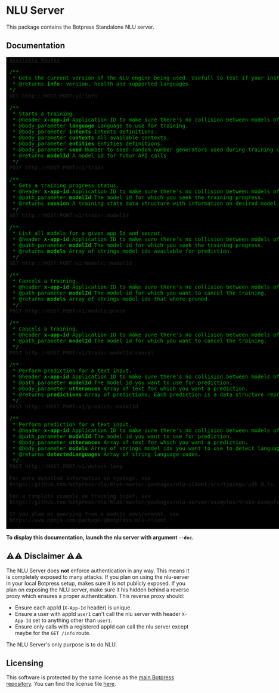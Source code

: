 # NLU Server

This package contains the Botpress Standalone NLU server.

## Documentation

<pre style="background:black; width: fit-content;">
<span style="font-weight:normal;text-decoration:none;font-style:normal"> <b><u>Available Routes</u><span style="font-weight:normal;text-decoration:none;font-style:normal"></span></b></span>
<span style="font-weight:normal;text-decoration:none;font-style:normal"> </span>
<span style="font-weight:normal;text-decoration:none;font-style:normal"> <span style="color:#0A0">/**<span style="color:#FFF"></span></span></span>
<span style="font-weight:normal;text-decoration:none;font-style:normal"> <span style="color:#0A0"> * Gets the current version of the NLU engine being used. Usefull to test if your installation is working.<span style="color:#FFF"></span></span></span>
<span style="font-weight:normal;text-decoration:none;font-style:normal"> <span style="color:#0A0"> * @returns <span style="color:#FFF"><span style="color:#0A0"><b>info<span style="font-weight:normal;text-decoration:none;font-style:normal"><span style="color:#FFF"><span style="color:#0A0">: version, health and supported languages.<span style="color:#FFF"></span></span></span></span></b></span></span></span></span>
<span style="font-weight:normal;text-decoration:none;font-style:normal"> <span style="color:#0A0">*/<span style="color:#FFF"></span></span></span>
<span style="font-weight:normal;text-decoration:none;font-style:normal"> <b>GET http://HOST:PORT/v1/info<span style="font-weight:normal;text-decoration:none;font-style:normal"></span></b></span>
<span style="font-weight:normal;text-decoration:none;font-style:normal"> </span>
<span style="font-weight:normal;text-decoration:none;font-style:normal"> <span style="color:#0A0">/**<span style="color:#FFF"></span></span></span>
<span style="font-weight:normal;text-decoration:none;font-style:normal"> <span style="color:#0A0"> * Starts a training.<span style="color:#FFF"></span></span></span>
<span style="font-weight:normal;text-decoration:none;font-style:normal"> <span style="color:#0A0"> * @header <span style="color:#FFF"><span style="color:#0A0"><b>x-app-id<span style="font-weight:normal;text-decoration:none;font-style:normal"><span style="color:#FFF"><span style="color:#0A0"> Application ID to make sure there&apos;s no collision between models of different applications.<span style="color:#FFF"></span></span></span></span></b></span></span></span></span>
<span style="font-weight:normal;text-decoration:none;font-style:normal"> <span style="color:#0A0"> * @body_parameter <span style="color:#FFF"><span style="color:#0A0"><b>language<span style="font-weight:normal;text-decoration:none;font-style:normal"><span style="color:#FFF"><span style="color:#0A0"> Language to use for training.<span style="color:#FFF"></span></span></span></span></b></span></span></span></span>
<span style="font-weight:normal;text-decoration:none;font-style:normal"> <span style="color:#0A0"> * @body_parameter <span style="color:#FFF"><span style="color:#0A0"><b>intents<span style="font-weight:normal;text-decoration:none;font-style:normal"><span style="color:#FFF"><span style="color:#0A0"> Intents definitions.<span style="color:#FFF"></span></span></span></span></b></span></span></span></span>
<span style="font-weight:normal;text-decoration:none;font-style:normal"> <span style="color:#0A0"> * @body_parameter <span style="color:#FFF"><span style="color:#0A0"><b>contexts<span style="font-weight:normal;text-decoration:none;font-style:normal"><span style="color:#FFF"><span style="color:#0A0"> All available contexts.<span style="color:#FFF"></span></span></span></span></b></span></span></span></span>
<span style="font-weight:normal;text-decoration:none;font-style:normal"> <span style="color:#0A0"> * @body_parameter <span style="color:#FFF"><span style="color:#0A0"><b>entities<span style="font-weight:normal;text-decoration:none;font-style:normal"><span style="color:#FFF"><span style="color:#0A0"> Entities definitions.<span style="color:#FFF"></span></span></span></span></b></span></span></span></span>
<span style="font-weight:normal;text-decoration:none;font-style:normal"> <span style="color:#0A0"> * @body_parameter <span style="color:#FFF"><span style="color:#0A0"><b>seed<span style="font-weight:normal;text-decoration:none;font-style:normal"><span style="color:#FFF"><span style="color:#0A0"> Number to seed random number generators used during training (beta feature). <span style="color:#FFF"><span style="color:#0A0"><span style="color:#A50">** Optionnal **<span style="color:#0A0"><span style="color:#FFF"><span style="color:#0A0"><span style="color:#FFF"></span></span></span></span></span></span></span></span></span></span></b></span></span></span></span>
<span style="font-weight:normal;text-decoration:none;font-style:normal"> <span style="color:#0A0"> * @returns <span style="color:#FFF"><span style="color:#0A0"><b>modelId<span style="font-weight:normal;text-decoration:none;font-style:normal"><span style="color:#FFF"><span style="color:#0A0"> A model id for futur API calls<span style="color:#FFF"></span></span></span></span></b></span></span></span></span>
<span style="font-weight:normal;text-decoration:none;font-style:normal"> <span style="color:#0A0"> */<span style="color:#FFF"></span></span></span>
<span style="font-weight:normal;text-decoration:none;font-style:normal"> <b>POST http://HOST:PORT/v1/train<span style="font-weight:normal;text-decoration:none;font-style:normal"></span></b></span>
<span style="font-weight:normal;text-decoration:none;font-style:normal"> </span>
<span style="font-weight:normal;text-decoration:none;font-style:normal"> <span style="color:#0A0">/**<span style="color:#FFF"></span></span></span>
<span style="font-weight:normal;text-decoration:none;font-style:normal"> <span style="color:#0A0"> * Gets a training progress status.<span style="color:#FFF"></span></span></span>
<span style="font-weight:normal;text-decoration:none;font-style:normal"> <span style="color:#0A0"> * @header <span style="color:#FFF"><span style="color:#0A0"><b>x-app-id<span style="font-weight:normal;text-decoration:none;font-style:normal"><span style="color:#FFF"><span style="color:#0A0"> Application ID to make sure there&apos;s no collision between models of different applications.<span style="color:#FFF"></span></span></span></span></b></span></span></span></span>
<span style="font-weight:normal;text-decoration:none;font-style:normal"> <span style="color:#0A0"> * @path_parameter <span style="color:#FFF"><span style="color:#0A0"><b>modelId<span style="font-weight:normal;text-decoration:none;font-style:normal"><span style="color:#FFF"><span style="color:#0A0"> The model id for which you seek the training progress.<span style="color:#FFF"></span></span></span></span></b></span></span></span></span>
<span style="font-weight:normal;text-decoration:none;font-style:normal"> <span style="color:#0A0"> * @returns <span style="color:#FFF"><span style="color:#0A0"><b>session<span style="font-weight:normal;text-decoration:none;font-style:normal"><span style="color:#FFF"><span style="color:#0A0"> A training state data structure with information on desired model.<span style="color:#FFF"></span></span></span></span></b></span></span></span></span>
<span style="font-weight:normal;text-decoration:none;font-style:normal"> <span style="color:#0A0"> */<span style="color:#FFF"></span></span></span>
<span style="font-weight:normal;text-decoration:none;font-style:normal"> <b>GET http://HOST:PORT/v1/train/:modelId<span style="font-weight:normal;text-decoration:none;font-style:normal"></span></b></span>
<span style="font-weight:normal;text-decoration:none;font-style:normal"> </span>
<span style="font-weight:normal;text-decoration:none;font-style:normal"> <span style="color:#0A0">/**<span style="color:#FFF"></span></span></span>
<span style="font-weight:normal;text-decoration:none;font-style:normal"> <span style="color:#0A0"> * List all models for a given app Id and secret.<span style="color:#FFF"></span></span></span>
<span style="font-weight:normal;text-decoration:none;font-style:normal"> <span style="color:#0A0"> * @header <span style="color:#FFF"><span style="color:#0A0"><b>x-app-id<span style="font-weight:normal;text-decoration:none;font-style:normal"><span style="color:#FFF"><span style="color:#0A0"> Application ID to make sure there&apos;s no collision between models of different applications.<span style="color:#FFF"></span></span></span></span></b></span></span></span></span>
<span style="font-weight:normal;text-decoration:none;font-style:normal"> <span style="color:#0A0"> * @path_parameter <span style="color:#FFF"><span style="color:#0A0"><b>modelId<span style="font-weight:normal;text-decoration:none;font-style:normal"><span style="color:#FFF"><span style="color:#0A0"> The model id for which you seek the training progress.<span style="color:#FFF"></span></span></span></span></b></span></span></span></span>
<span style="font-weight:normal;text-decoration:none;font-style:normal"> <span style="color:#0A0"> * @returns <span style="color:#FFF"><span style="color:#0A0"><b>models<span style="font-weight:normal;text-decoration:none;font-style:normal"><span style="color:#FFF"><span style="color:#0A0"> Array of strings model ids available for prediction.<span style="color:#FFF"></span></span></span></span></b></span></span></span></span>
<span style="font-weight:normal;text-decoration:none;font-style:normal"> <span style="color:#0A0"> */<span style="color:#FFF"></span></span></span>
<span style="font-weight:normal;text-decoration:none;font-style:normal"> <b>GET http://HOST:PORT/v1/models/:modelId<span style="font-weight:normal;text-decoration:none;font-style:normal"></span></b></span>
<span style="font-weight:normal;text-decoration:none;font-style:normal"> </span>
<span style="font-weight:normal;text-decoration:none;font-style:normal"> <span style="color:#0A0">/**<span style="color:#FFF"></span></span></span>
<span style="font-weight:normal;text-decoration:none;font-style:normal"> <span style="color:#0A0"> * Cancels a training.<span style="color:#FFF"></span></span></span>
<span style="font-weight:normal;text-decoration:none;font-style:normal"> <span style="color:#0A0"> * @header <span style="color:#FFF"><span style="color:#0A0"><b>x-app-id<span style="font-weight:normal;text-decoration:none;font-style:normal"><span style="color:#FFF"><span style="color:#0A0"> Application ID to make sure there&apos;s no collision between models of different applications.<span style="color:#FFF"></span></span></span></span></b></span></span></span></span>
<span style="font-weight:normal;text-decoration:none;font-style:normal"> <span style="color:#0A0"> * @path_parameter <span style="color:#FFF"><span style="color:#0A0"><b>modelId<span style="font-weight:normal;text-decoration:none;font-style:normal"><span style="color:#FFF"><span style="color:#0A0"> The model id for which you want to cancel the training.<span style="color:#FFF"></span></span></span></span></b></span></span></span></span>
<span style="font-weight:normal;text-decoration:none;font-style:normal"> <span style="color:#0A0"> * @returns <span style="color:#FFF"><span style="color:#0A0"><b>models<span style="font-weight:normal;text-decoration:none;font-style:normal"><span style="color:#FFF"><span style="color:#0A0"> Array of strings model ids that where pruned.<span style="color:#FFF"></span></span></span></span></b></span></span></span></span>
<span style="font-weight:normal;text-decoration:none;font-style:normal"> <span style="color:#0A0"> */<span style="color:#FFF"></span></span></span>
<span style="font-weight:normal;text-decoration:none;font-style:normal"> <b>POST http://HOST:PORT/v1/models/prune<span style="font-weight:normal;text-decoration:none;font-style:normal"></span></b></span>
<span style="font-weight:normal;text-decoration:none;font-style:normal"> </span>
<span style="font-weight:normal;text-decoration:none;font-style:normal"> <span style="color:#0A0">/**<span style="color:#FFF"></span></span></span>
<span style="font-weight:normal;text-decoration:none;font-style:normal"> <span style="color:#0A0"> * Cancels a training.<span style="color:#FFF"></span></span></span>
<span style="font-weight:normal;text-decoration:none;font-style:normal"> <span style="color:#0A0"> * @header <span style="color:#FFF"><span style="color:#0A0"><b>x-app-id<span style="font-weight:normal;text-decoration:none;font-style:normal"><span style="color:#FFF"><span style="color:#0A0"> Application ID to make sure there&apos;s no collision between models of different applications.<span style="color:#FFF"></span></span></span></span></b></span></span></span></span>
<span style="font-weight:normal;text-decoration:none;font-style:normal"> <span style="color:#0A0"> * @path_parameter <span style="color:#FFF"><span style="color:#0A0"><b>modelId<span style="font-weight:normal;text-decoration:none;font-style:normal"><span style="color:#FFF"><span style="color:#0A0"> The model id for which you want to cancel the training.<span style="color:#FFF"></span></span></span></span></b></span></span></span></span>
<span style="font-weight:normal;text-decoration:none;font-style:normal"> <span style="color:#0A0"> */<span style="color:#FFF"></span></span></span>
<span style="font-weight:normal;text-decoration:none;font-style:normal"> <b>POST http://HOST:PORT/v1/train/:modelId/cancel<span style="font-weight:normal;text-decoration:none;font-style:normal"></span></b></span>
<span style="font-weight:normal;text-decoration:none;font-style:normal"> </span>
<span style="font-weight:normal;text-decoration:none;font-style:normal"> <span style="color:#0A0">/**<span style="color:#FFF"></span></span></span>
<span style="font-weight:normal;text-decoration:none;font-style:normal"> <span style="color:#0A0"> * Perform prediction for a text input.<span style="color:#FFF"></span></span></span>
<span style="font-weight:normal;text-decoration:none;font-style:normal"> <span style="color:#0A0"> * @header <span style="color:#FFF"><span style="color:#0A0"><b>x-app-id<span style="font-weight:normal;text-decoration:none;font-style:normal"><span style="color:#FFF"><span style="color:#0A0"> Application ID to make sure there&apos;s no collision between models of different applications.<span style="color:#FFF"></span></span></span></span></b></span></span></span></span>
<span style="font-weight:normal;text-decoration:none;font-style:normal"> <span style="color:#0A0"> * @path_parameter <span style="color:#FFF"><span style="color:#0A0"><b>modelId<span style="font-weight:normal;text-decoration:none;font-style:normal"><span style="color:#FFF"><span style="color:#0A0"> The model id you want to use for prediction.<span style="color:#FFF"></span></span></span></span></b></span></span></span></span>
<span style="font-weight:normal;text-decoration:none;font-style:normal"> <span style="color:#0A0"> * @body_parameter <span style="color:#FFF"><span style="color:#0A0"><b>utterances<span style="font-weight:normal;text-decoration:none;font-style:normal"><span style="color:#FFF"><span style="color:#0A0"> Array of text for which you want a prediction.<span style="color:#FFF"></span></span></span></span></b></span></span></span></span>
<span style="font-weight:normal;text-decoration:none;font-style:normal"> <span style="color:#0A0"> * @returns <span style="color:#FFF"><span style="color:#0A0"><b>predictions<span style="font-weight:normal;text-decoration:none;font-style:normal"><span style="color:#FFF"><span style="color:#0A0"> Array of predictions; Each prediction is a data structure reprensenting the understanding of the text.<span style="color:#FFF"></span></span></span></span></b></span></span></span></span>
<span style="font-weight:normal;text-decoration:none;font-style:normal"> <span style="color:#0A0"> */<span style="color:#FFF"></span></span></span>
<span style="font-weight:normal;text-decoration:none;font-style:normal"> <b>POST http://HOST:PORT/v1/predict/:modelId<span style="font-weight:normal;text-decoration:none;font-style:normal"></span></b></span>
<span style="font-weight:normal;text-decoration:none;font-style:normal"> </span>
<span style="font-weight:normal;text-decoration:none;font-style:normal"> <span style="color:#0A0">/**<span style="color:#FFF"></span></span></span>
<span style="font-weight:normal;text-decoration:none;font-style:normal"> <span style="color:#0A0"> * Perform prediction for a text input.<span style="color:#FFF"></span></span></span>
<span style="font-weight:normal;text-decoration:none;font-style:normal"> <span style="color:#0A0"> * @header <span style="color:#FFF"><span style="color:#0A0"><b>x-app-id<span style="font-weight:normal;text-decoration:none;font-style:normal"><span style="color:#FFF"><span style="color:#0A0"> Application ID to make sure there&apos;s no collision between models of different applications.<span style="color:#FFF"></span></span></span></span></b></span></span></span></span>
<span style="font-weight:normal;text-decoration:none;font-style:normal"> <span style="color:#0A0"> * @path_parameter <span style="color:#FFF"><span style="color:#0A0"><b>modelId<span style="font-weight:normal;text-decoration:none;font-style:normal"><span style="color:#FFF"><span style="color:#0A0"> The model id you want to use for prediction.<span style="color:#FFF"></span></span></span></span></b></span></span></span></span>
<span style="font-weight:normal;text-decoration:none;font-style:normal"> <span style="color:#0A0"> * @body_parameter <span style="color:#FFF"><span style="color:#0A0"><b>utterances<span style="font-weight:normal;text-decoration:none;font-style:normal"><span style="color:#FFF"><span style="color:#0A0"> Array of text for which you want a prediction.<span style="color:#FFF"></span></span></span></span></b></span></span></span></span>
<span style="font-weight:normal;text-decoration:none;font-style:normal"> <span style="color:#0A0"> * @body_parameter <span style="color:#FFF"><span style="color:#0A0"><b>models<span style="font-weight:normal;text-decoration:none;font-style:normal"><span style="color:#FFF"><span style="color:#0A0"> Array of strings model ids you want to use to detect language. <span style="color:#FFF"><span style="color:#0A0"><span style="color:#A50">** Optionnal **<span style="color:#0A0"><span style="color:#FFF"><span style="color:#0A0"><span style="color:#FFF"></span></span></span></span></span></span></span></span></span></span></b></span></span></span></span>
<span style="font-weight:normal;text-decoration:none;font-style:normal"> <span style="color:#0A0"> * @returns <span style="color:#FFF"><span style="color:#0A0"><b>detectedLanguages<span style="font-weight:normal;text-decoration:none;font-style:normal"><span style="color:#FFF"><span style="color:#0A0"> Array of string language codes.<span style="color:#FFF"></span></span></span></span></b></span></span></span></span>
<span style="font-weight:normal;text-decoration:none;font-style:normal"> <span style="color:#0A0"> */<span style="color:#FFF"></span></span></span>
<span style="font-weight:normal;text-decoration:none;font-style:normal"> <b>POST http://HOST:PORT/v1/detect-lang<span style="font-weight:normal;text-decoration:none;font-style:normal"></span></b></span>
<span style="font-weight:normal;text-decoration:none;font-style:normal"> </span>
<span style="font-weight:normal;text-decoration:none;font-style:normal"> <b>For more detailed information on typings, see<span style="font-weight:normal;text-decoration:none;font-style:normal"></span></b></span>
<span style="font-weight:normal;text-decoration:none;font-style:normal"> <b>https://github.com/botpress/nlu/blob/master/packages/nlu-client/src/typings/sdk.d.ts<span style="font-weight:normal;text-decoration:none;font-style:normal">.</span></b></span>
<span style="font-weight:normal;text-decoration:none;font-style:normal"> </span>
<span style="font-weight:normal;text-decoration:none;font-style:normal"> <b>For a complete example on training input, see<span style="font-weight:normal;text-decoration:none;font-style:normal"></span></b></span>
<span style="font-weight:normal;text-decoration:none;font-style:normal"> <b>https://github.com/botpress/nlu/blob/master/packages/nlu-server/examples/train-example.json<span style="font-weight:normal;text-decoration:none;font-style:normal">.</span></b></span>
<span style="font-weight:normal;text-decoration:none;font-style:normal"> </span>
<span style="font-weight:normal;text-decoration:none;font-style:normal"> <b>If you plan on querying from a nodejs environment, see<span style="font-weight:normal;text-decoration:none;font-style:normal"></span></b></span>
<span style="font-weight:normal;text-decoration:none;font-style:normal"> <b>https://www.npmjs.com/package/@botpress/nlu-client<span style="font-weight:normal;text-decoration:none;font-style:normal">.</span></b></span>
<span style="font-weight:normal;text-decoration:none;font-style:normal"> </span>
</pre>

**To display this documentation, launch the nlu server with argument `--doc`.**

## ⚠️⚠️ Disclaimer ⚠️⚠️

The NLU Server does **not** enforce authentication in any way. This means it is completely exposed to many attacks. If you plan on using the nlu-server in your local Botpress setup, makes sure it is not publicly exposed. If you plan on exposing the NLU server, make sure it his hidden behind a reverse proxy which ensures a proper authentication. This reverse proxy should:

- Ensure each appId (`X-App-Id` header) is unique.
- Ensure a user with appId `user1` can't call the nlu server with header `X-App-Id` set to anything other than `user1`.
- Ensure only calls with a registered appId can call the nlu server except maybe for the `GET /info` route.

The NLU Server's only purpose is to do NLU.

## Licensing

This software is protected by the same license as the [main Botpress repository](https://github.com/botpress/botpress). You can find the license file [here](https://github.com/botpress/botpress/blob/master/LICENSE).
